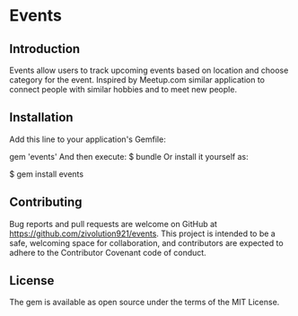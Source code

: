 # Events

## Introduction

Events allow users to track upcoming events based on location and choose category for the event. Inspired by Meetup.com similar application to connect people with similar hobbies and to meet new people.

## Installation

Add this line to your application's Gemfile:

gem 'events'
And then execute:
$ bundle
Or install it yourself as:

$ gem install events

## Contributing

Bug reports and pull requests are welcome on GitHub at https://github.com/zivolution921/events. This project is intended to be a safe, welcoming space for collaboration, and contributors are expected to adhere to the Contributor Covenant code of conduct.

## License

The gem is available as open source under the terms of the MIT License.
